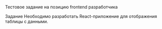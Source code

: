 Тестовое задание на позицию frontend разработчика

Задание
Необходимо разработать React-приложение для отображения таблицы с данными.
